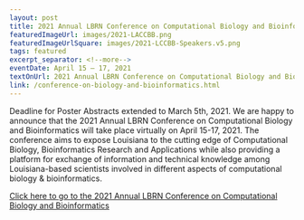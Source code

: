 ```yaml
---
layout: post
title: 2021 Annual LBRN Conference on Computational Biology and Bioinformatics
featuredImageUrl: images/2021-LACCBB.png
featuredImageUrlSquare: images/2021-LCCBB-Speakers.v5.png
tags: featured
excerpt_separator: <!--more-->
eventDate: April 15 — 17, 2021
textOnUrl: 2021 Annual LBRN Conference on Computational Biology and Bioinformatics
link: /conference-on-biology-and-bioinformatics.html
---
```

<p>Deadline for Poster Abstracts extended to March 5th, 2021. We are happy to announce that the 2021 Annual LBRN Conference on Computational Biology and Bioinformatics will take place virtually on April 15-17, 2021. <!--more-->The conference aims to expose Louisiana to the cutting edge of Computational Biology, Bioinformatics Research and Applications while also providing a platform for exchange of information and technical knowledge among Louisiana-based scientists involved in different aspects of computational biology & bioinformatics.</p>

<p><a class="button" href="{{ "/conference-on-biology-and-bioinformatics.html" | relative_url }}">Click here to go to the 2021 Annual LBRN Conference on Computational Biology and Bioinformatics</a></p>

